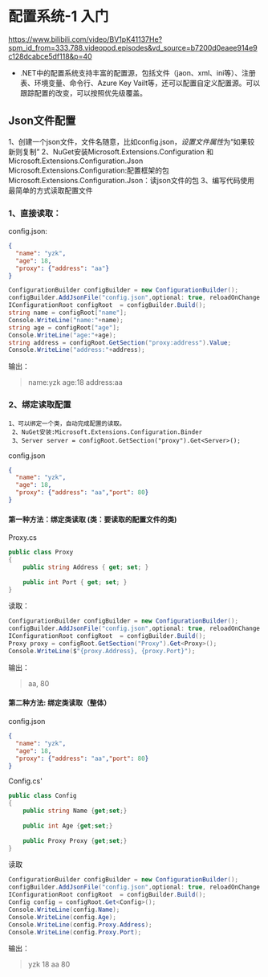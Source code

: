 # 配置系统-1 入门 
https://www.bilibili.com/video/BV1pK41137He?spm_id_from=333.788.videopod.episodes&vd_source=b7200d0eaee914e9c128dcabce5df118&p=40

 * .NET中的配置系统支持丰富的配置源，包括文件（jaon、xml、ini等）、注册表、环境变量、命令行、Azure Key Vailt等，还可以配置自定义配置源。可以跟踪配置的改变，可以按照优先级覆盖。
## Json文件配置
1、创建一个json文件，文件名随意，比如config.json，*设置文件属性*为“如果较新则复制”
2、NuGet安装Microsoft.Extensions.Configuration 和 Microsoft.Extensions.Configuration.Json
		Microsoft.Extensions.Configuration:配置框架的包
		 Microsoft.Extensions.Configuration.Json：读json文件的包
3、编写代码使用最简单的方式读取配置文件
### 1、直接读取：
config.json:
```json
{  
  "name": "yzk",  
  "age": 18,  
  "proxy": {"address": "aa"}  
}
```


```c#
ConfigurationBuilder configBuilder = new ConfigurationBuilder();  
configBuilder.AddJsonFile("config.json",optional: true, reloadOnChange: true);  
IConfigurationRoot configRoot  = configBuilder.Build();  
string name = configRoot["name"];  
Console.WriteLine("name:"+name);  
string age = configRoot["age"];  
Console.WriteLine("age:"+age);  
string address = configRoot.GetSection("proxy:address").Value;  
Console.WriteLine("address:"+address);
```
输出：
>name:yzk
age:18
address:aa
### 2、绑定读取配置
	1、可以绑定一个类，自动完成配置的读取。
	 2、NuGet安装:Microsoft.Extensions.Configuration.Binder
	 3、Server server = configRoot.GetSection("proxy").Get<Server>();

config.json
```json
{  
  "name": "yzk",  
  "age": 18,  
  "proxy": {"address": "aa","port": 80}  
}
```

#### 第一种方法：绑定类读取 (类：要读取的配置文件的类)
Proxy.cs
```c#
public class Proxy  
{  
    public string Address { get; set; }  
      
    public int Port { get; set; }  
}
```
读取：
```c#
ConfigurationBuilder configBuilder = new ConfigurationBuilder();  
configBuilder.AddJsonFile("config.json",optional: true, reloadOnChange: true);  
IConfigurationRoot configRoot  = configBuilder.Build();
Proxy proxy = configRoot.GetSection("Proxy").Get<Proxy>();  
Console.WriteLine($"{proxy.Address}, {proxy.Port}");
```
输出：
>aa, 80


#### 第二种方法: 绑定类读取（整体）

config.json
```json
{  
  "name": "yzk",  
  "age": 18,  
  "proxy": {"address": "aa","port": 80}  
}
```
Config.cs'
```c#
public class Config  
{  
    public string Name {get;set;}  
      
    public int Age {get;set;}  
      
    public Proxy Proxy {get;set;}  
}
```
读取
```c#
ConfigurationBuilder configBuilder = new ConfigurationBuilder();  
configBuilder.AddJsonFile("config.json",optional: true, reloadOnChange: true);  
IConfigurationRoot configRoot  = configBuilder.Build();
Config config = configRoot.Get<Config>();  
Console.WriteLine(config.Name);  
Console.WriteLine(config.Age);  
Console.WriteLine(config.Proxy.Address);  
Console.WriteLine(config.Proxy.Port);
```
输出：
>yzk
18
aa
80
